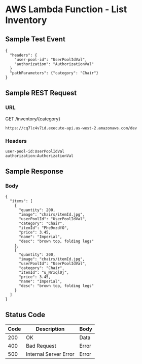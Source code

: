 # AWS Lambda Function - List Inventory

## Sample Test Event
```
{
  "headers": {
    "user-pool-id": "UserPoolIdVal",
    "authorization": "AuthorizationVal"
  }
  "pathParameters": {"category": "Chair"}
}
```

## Sample REST Request
### URL
GET /inventory/{category}
```
https://cq7lc4v7id.execute-api.us-west-2.amazonaws.com/dev
```
### Headers
```
user-pool-id:UserPoolIdVal
authorization:AuthorizationVal
```

## Sample Response
### Body
```
{
  "items": [
    {
      "quantity": 200,
      "image": "chairs/itemId.jpg",
      "userPoolId": "UserPoolIdVal",
      "category": "Chair",
      "itemId": "Phe9mzdfO",
      "price": 3.45,
      "name": "Imperial",
      "desc": "brown top, folding legs"
    },
    {
      "quantity": 200,
      "image": "chairs/itemId.jpg",
      "userPoolId": "UserPoolIdVal",
      "category": "Chair",
      "itemId": "u_Nrxql0j",
      "price": 3.45,
      "name": "Imperial",
      "desc": "brown top, folding legs"
    }
  ]
}
```
## Status Code
Code | Description | Body
------------ | ------------- | -----------
200 | OK | Data       
400 | Bad Request | Error
500 | Internal Server Error |Error